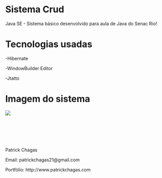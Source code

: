 # Sistema Crud
Java SE - Sistema básico desenvolvido para aula de Java do Senac Rio! 

<h1>Tecnologias usadas</h1> 

<p>-Hibernate</p>
<p>-WindowBuilder Editor</p>
<p>-Jtatto</p>


<h1>Imagem do sistema</h1>

<img src="https://uploaddeimagens.com.br/images/001/099/060/original/sistema.png?1505964394"/>


<br>
<br>
<br>
<br>
<br>
<br>


<p>Patrick Chagas</p>
<p>Email: patrickchagas21@gmail.com</p>
<p>Portfólio: http://www.patrickchagas.com</p>



